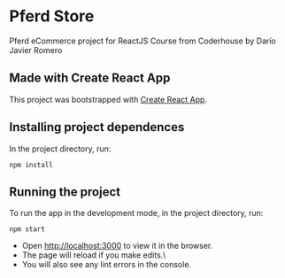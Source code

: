 # Pferd Store

Pferd eCommerce project for ReactJS Course from Coderhouse by Darío Javier Romero


## Made with Create React App 

This project was bootstrapped with [Create React App](https://github.com/facebook/create-react-app).

  
## Installing project dependences

In the project directory, run:

`npm install`

## Running the project

To run the app in the development mode, in the project directory, run:

`npm start`

* Open [http://localhost:3000](http://localhost:3000) to view it in the browser.
* The page will reload if you make edits.\
* You will also see any lint errors in the console.